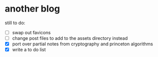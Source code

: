 # another blog
still to do:
- [ ] swap out favicons
- [ ] change post files to add to the assets directory instead
- [X] port over partial notes from cryptography and princeton algorithms
- [X] write a to do list
